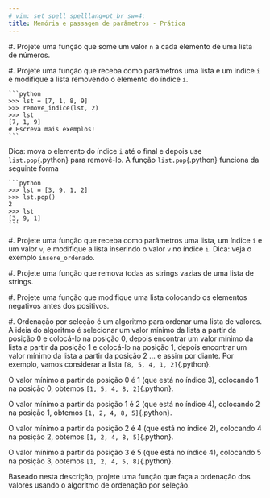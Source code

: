 ```yaml
---
# vim: set spell spelllang=pt_br sw=4:
title: Memória e passagem de parâmetros - Prática
---
```


#. Projete uma função que some um valor `n` a cada elemento de uma lista de números.

#. Projete uma função que receba como parâmetros uma lista e um índice `i` e modifique a lista removendo o elemento do índice `i`.

    ```python
    >>> lst = [7, 1, 8, 9]
    >>> remove_indice(lst, 2)
    >>> lst
    [7, 1, 9]
    # Escreva mais exemplos!
    ```

   Dica: mova o elemento do índice `i` até o final e depois use `list.pop`{.python} para removê-lo. A função `list.pop`{.python} funciona da seguinte forma

    ```python
    >>> lst = [3, 9, 1, 2]
    >>> lst.pop()
    2
    >>> lst
    [3, 9, 1]
    ```

#. Projete uma função que receba como parâmetros uma lista, um índice `i` e um valor `v`, e modifique a lista inserindo o valor `v` no índice `i`. Dica: veja o exemplo `insere_ordenado`.

#. Projete uma função que remova todas as strings vazias de uma lista de strings.

#. Projete uma função que modifique uma lista colocando os elementos negativos antes dos positivos.

#. Ordenação por seleção é um algoritmo para ordenar uma lista de valores. A ideia do algoritmo é selecionar um valor mínimo da lista a partir da posição 0 e colocá-lo na posição 0, depois encontrar um valor mínimo da lista a partir da posição 1 e colocá-lo na posição 1, depois encontrar um valor mínimo da lista a partir da posição 2 ... e assim por diante. Por exemplo, vamos considerar a lista `[8, 5, 4, 1, 2]`{.python}.

   O valor mínimo a partir da posição 0 é 1 (que está no índice 3), colocando 1 na posição 0, obtemos `[1, 5, 4, 8, 2]`{.python}.

   O valor mínimo a partir da posição 1 é 2 (que está no índice 4), colocando 2 na posição 1, obtemos `[1, 2, 4, 8, 5]`{.python}.

   O valor mínimo a partir da posição 2 é 4 (que está no índice 2), colocando 4 na posição 2, obtemos `[1, 2, 4, 8, 5]`{.python}.

   O valor mínimo a partir da posição 3 é 5 (que está no índice 4), colocando 5 na posição 3, obtemos `[1, 2, 4, 5, 8]`{.python}.

   Baseado nesta descrição, projete uma função que faça a ordenação dos valores usando o algoritmo de ordenação por seleção.
